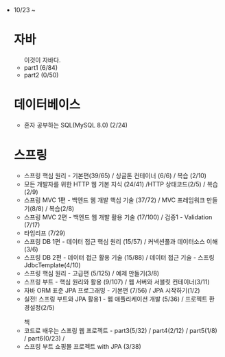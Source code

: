 <ul>
  <li>10/23 ~ </li>
<h1> 자바 </h1>
<ul> 이것이 자바다.
  <li> part1 (6/84)</li>
  <li> part2 (0/50) </li>
</ul>

<h1>데이터베이스</h1>
<ul> 
    <li> 혼자 공부하는 SQL(MySQL 8.0) (2/24) </li>
</ul>

<h1> 스프링 </h1>
<ul>
  <li>스프링 핵심 원리 - 기본편(39/65) / 싱글톤 컨테이너 (6/6) / 복습 (2/10)  </li>
  <li>모든 개발자를 위한 HTTP 웹 기본 지식 (24/41) /HTTP 상태코드(2/5) / 복습(2/9) </li>
  <li>스프링 MVC 1편 - 백엔드 웹 개발 핵심 기술 (37/72) / MVC 프레임워크 만들기(8/8) / 복습(2/8) </li>
  <li>스프링 MVC 2편 - 백엔드 웹 개발 활용 기술 (17/100) / 검증1 - Validation (7/17) </li>
  <li>타임리프 (7/29)</li>

  <li>스프링 DB 1편 - 데이터 접근 핵심 원리 (15/57) / 커넥션풀과 데이터소스 이해 (3/6) </li>
  <li>스프링 DB 2편 - 데이터 접근 활용 기술 (15/88) / 데이터 접근 기술 - 스프링 JdbcTemplate(4/10) </li>
  <li>스프링 핵심 원리 - 고급편 (5/125) / 예제 만들기(3/8) </li>
  <li>스프링 부트 - 핵심 원리와 활용 (9/107) / 웹 서버와 서블릿 컨테이너(3/11)  </li>
  <li>자바 ORM 표준 JPA 프로그래밍 - 기본편 (7/56) /  JPA 시작하기(1/2)  </li>
  <li>실전! 스프링 부트와 JPA 활용1 - 웹 애플리케이션 개발 (5/36) / 프로젝트 환경설정(2/5) </li>
</ul>
<ul> 책
  <li>코드로 배우는 스프링 웹 프로젝트 - part3(5/32) / part4(2/12) / part5(1/8) / part6(0/23) / </li>
  <li> 스프링 부트 쇼핑몰 프로젝트 with JPA (3/38)</li>
</ul>

</ul>
